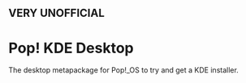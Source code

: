 ## VERY UNOFFICIAL 
# Pop! KDE Desktop

The desktop metapackage for Pop!\_OS to try and get a KDE installer.

